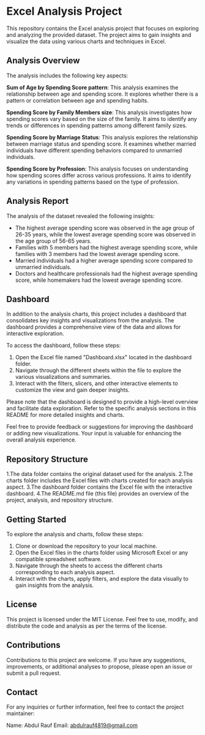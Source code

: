 # Excel Analysis Project

This repository contains the Excel analysis project that focuses on exploring and analyzing the provided dataset. The project aims to gain insights and visualize the data using various charts and techniques in Excel.

## Analysis Overview
The analysis includes the following key aspects:

****Sum of Age by Spending Score pattern****: This analysis examines the relationship between age and spending score. It explores whether there is a pattern or correlation between age and spending habits.

****Spending Score by Family Members size****: This analysis investigates how spending scores vary based on the size of the family. It aims to identify any trends or differences in spending patterns among different family sizes.

****Spending Score by Marriage Status****: This analysis explores the relationship between marriage status and spending score. It examines whether married individuals have different spending behaviors compared to unmarried individuals.

****Spending Score by Profession****: This analysis focuses on understanding how spending scores differ across various professions. It aims to identify any variations in spending patterns based on the type of profession.

## Analysis Report
The analysis of the dataset revealed the following insights:

- The highest average spending score was observed in the age group of 26-35 years, while the lowest average spending score was observed in the age group of 56-65 years.
- Families with 5 members had the highest average spending score, while families with 3 members had the lowest average spending score.
- Married individuals had a higher average spending score compared to unmarried individuals.
- Doctors and healthcare professionals had the highest average spending score, while homemakers had the lowest average spending score.

## Dashboard
In addition to the analysis charts, this project includes a dashboard that consolidates key insights and visualizations from the analysis. The dashboard provides a comprehensive view of the data and allows for interactive exploration.

To access the dashboard, follow these steps:

1. Open the Excel file named "Dashboard.xlsx" located in the dashboard folder.
2. Navigate through the different sheets within the file to explore the various visualizations and summaries.
3. Interact with the filters, slicers, and other interactive elements to customize the view and gain deeper insights.

Please note that the dashboard is designed to provide a high-level overview and facilitate data exploration. Refer to the specific analysis sections in this README for more detailed insights and charts.

Feel free to provide feedback or suggestions for improving the dashboard or adding new visualizations. Your input is valuable for enhancing the overall analysis experience.

## Repository Structure
1.The data folder contains the original dataset used for the analysis.
2.The charts folder includes the Excel files with charts created for each analysis aspect.
3.The dashboard folder contains the Excel file with the interactive dashboard.
4.The README.md file (this file) provides an overview of the project, analysis, and repository structure.

## Getting Started
To explore the analysis and charts, follow these steps:

1. Clone or download the repository to your local machine.
2. Open the Excel files in the charts folder using Microsoft Excel or any compatible spreadsheet software.
3. Navigate through the sheets to access the different charts corresponding to each analysis aspect.
4. Interact with the charts, apply filters, and explore the data visually to gain insights from the analysis.

## License
This project is licensed under the MIT License. Feel free to use, modify, and distribute the code and analysis as per the terms of the license.

## Contributions
Contributions to this project are welcome. If you have any suggestions, improvements, or additional analyses to propose, please open an issue or submit a pull request.

## Contact
For any inquiries or further information, feel free to contact the project maintainer:

Name: Abdul Rauf
Email: abdulrauf4819@gmail.com
